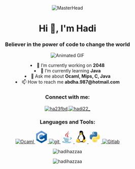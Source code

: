 <!-- MasterHead GIF -->
<p align="center">
    <img src="https://i.giphy.com/media/v1.Y2lkPTc5MGI3NjExaWh4anJsamwyNXRoZmtmaDN3OGJjMDg0YndyNjY1NjhscDV5YWUyaCZlcD12MV9pbnRlcm5hbF9naWZfYnlfaWQmY3Q9Zw/f3iwJFOVOwuy7K6FFw/giphy.gif" alt="MasterHead">
</p>

<h1 align="center">Hi 👋, I'm Hadi</h1>
<h3 align="center">Believer in the power of code to change the world</h3>

<!-- Animated GIF -->
<p align="center">
    <img src="https://i.giphy.com/media/v1.Y2lkPTc5MGI3NjExOHo4Zml4N2Myazk2ZW1mNjludHM2MG45a2hwdTE3dDh6a3k4dHNicyZlcD12MV9pbnRlcm5hbF9naWZfYnlfaWQmY3Q9cw/SX62L0MXb4sgYsEMD4/giphy.gif" alt="Animated GIF">
</p>

<div align="center">
        <li>🔭 I’m currently working on <strong>2048</strong></li>
        <li>🌱 I’m currently learning <strong>Java</strong></li>
        <li>💬 Ask me about <strong>Ocaml, Mips, C, Java</strong></li>
        <li>📫 How to reach me <strong>abdha.987@hotmail.com</strong></li>
    </ul>
</div>

<h3 align="center">Connect with me:</h3>
<p align="center">
    <a href="https://instagram.com/ha23fbd" target="_blank">
        <img align="center" src="https://raw.githubusercontent.com/rahuldkjain/github-profile-readme-generator/master/src/images/icons/Social/instagram.svg" alt="ha23fbd" height="30" width="40">
    </a>
    <a href="https://discord.com/hadi22_" target="_blank">
        <img align="center" src="https://raw.githubusercontent.com/maurodesouza/profile-readme-generator/master/src/assets/icons/social/discord/default.svg" alt="hadi22_" height="30" width="40">
    </a>
</p>

<h3 align="center">Languages and Tools:</h3>
<p align="center"> <a href="https://ocaml.org/" target="_blank" rel="noreferrer">
        <img src="https://cdn.jsdelivr.net/gh/devicons/devicon/icons/ocaml/ocaml-original.svg" alt="Ocaml" width="40" height="40">
    </a>
    <a href="https://www.cprogramming.com/" target="_blank" rel="noreferrer">
        <img src="https://raw.githubusercontent.com/devicons/devicon/master/icons/c/c-original.svg" alt="c" width="40" height="40">
    </a>
    <a href="https://git-scm.com/" target="_blank" rel="noreferrer">
        <img src="https://www.vectorlogo.zone/logos/git-scm/git-scm-icon.svg" alt="git" width="40" height="40">
    </a>
    <a href="https://www.java.com" target="_blank" rel="noreferrer">
        <img src="https://raw.githubusercontent.com/devicons/devicon/master/icons/java/java-original.svg" alt="java" width="40" height="40">
    </a>
    <a href="https://www.linux.org/" target="_blank" rel="noreferrer">
        <img src="https://raw.githubusercontent.com/devicons/devicon/master/icons/linux/linux-original.svg" alt="linux" width="40" height="40">
    </a>
    <a href="https://www.python.org" target="_blank" rel="noreferrer">
        <img src="https://raw.githubusercontent.com/devicons/devicon/master/icons/python/python-original.svg" alt="python" width="40" height="40">
    </a>
    <a href="https://www.GitLab.com" target="_blank" rel="noreferrer">
        <img src="https://cdn.jsdelivr.net/gh/devicons/devicon/icons/gitlab/gitlab-original.svg" alt="Gitlab" width="40" height="40">
    </a>
</p>

<p align="center">
    <img src="https://github-readme-stats.vercel.app/api?username=hadihazzaa&show_icons=true&locale=en" alt="hadihazzaa">
</p>

<p align="center">
    <img src="https://github-readme-streak-stats.herokuapp.com/?user=hadihazzaa" alt="hadihazzaa">
</p>
